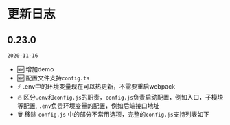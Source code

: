 # 更新日志

## 0.23.0

`2020-11-16`

- 🆕 增加demo
- 🆕 配置文件支持`config.ts`
- ⚡️ .env中的环境变量现在可以热更新，不需要重启webpack
- 🔥 区分`.env`和`config.js`的职责，`config.js`负责启动配置，例如入口，子模块等配置, `.env`负责环境变量的配置，例如后端接口地址
- 🗑 移除 `config.js` 中的部分不常用选项，完整的`config.js`支持列表如下

